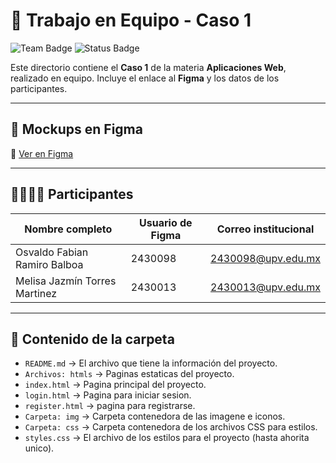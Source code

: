 # 👥 Trabajo en Equipo - Caso 1

![Team Badge](https://img.shields.io/badge/Trabajo-En%20Equipo-green?style=for-the-badge&logo=teams)
![Status Badge](https://img.shields.io/badge/Status-En%20Proceso-yellow?style=for-the-badge)

Este directorio contiene el **Caso 1** de la materia **Aplicaciones Web**, realizado en equipo.
Incluye el enlace al **Figma** y los datos de los participantes.

---

## 🎨 Mockups en Figma

📌 [Ver en Figma](https://www.figma.com/design/HTvBj8dvV3jnNFCMIPtgsY/Sin-t%C3%ADtulo?node-id=0-1&t=IAGW0hCEozmXNzU8-1)

---

## 👨‍👩‍👧‍👦 Participantes

| Nombre completo | Usuario de Figma | Correo institucional |
|-----------------|------------------|----------------------|
| Osvaldo Fabian Ramiro Balboa | 2430098 | [2430098@upv.edu.mx](mailto:2430098@upv.edu.mx) |
| Melisa Jazmín Torres Martinez | 2430013 | [2430013@upv.edu.mx](mailto:2430013@upv.edu.mx) |
---

## 📁 Contenido de la carpeta

- `README.md` → El archivo que tiene la información del proyecto.
- `Archivos: htmls` → Paginas estaticas del proyecto.
- `index.html` → Pagina principal del proyecto.
- `login.html` → Pagina para iniciar sesion.
- `register.html` → pagina para registrarse.
- `Carpeta: img` → Carpeta contenedora de las imagene e iconos.
- `Carpeta: css` → Carpeta contenedora de los archivos CSS para estilos.
- `styles.css` → El archivo de los estilos para el proyecto (hasta ahorita unico).